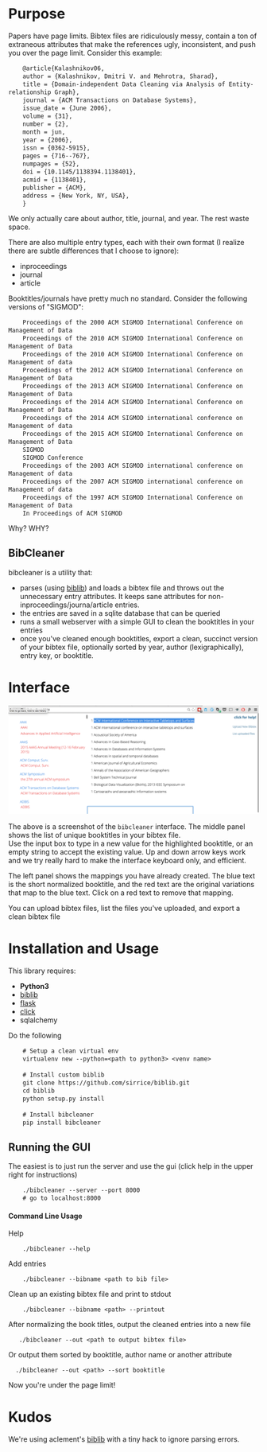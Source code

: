# Purpose

Papers have page limits.
Bibtex files are ridiculously messy, contain a ton of extraneous attributes that make the references ugly, inconsistent, and push you over the page limit.    Consider this example:

        @article{Kalashnikov06,
        author = {Kalashnikov, Dmitri V. and Mehrotra, Sharad},
        title = {Domain-independent Data Cleaning via Analysis of Entity-relationship Graph},
        journal = {ACM Transactions on Database Systems},
        issue_date = {June 2006},
        volume = {31},
        number = {2},
        month = jun,
        year = {2006},
        issn = {0362-5915},
        pages = {716--767},
        numpages = {52},
        doi = {10.1145/1138394.1138401},
        acmid = {1138401},
        publisher = {ACM},
        address = {New York, NY, USA},
        }

We only actually care about author, title, journal, and year.  The rest waste space.

There are also multiple entry types, each with their own format (I realize there are subtle differences that I choose to ignore):

* inproceedings
* journal
* article

Booktitles/journals have pretty much no standard.  Consider the following versions of "SIGMOD":

        Proceedings of the 2000 ACM SIGMOD International Conference on Management of Data
        Proceedings of the 2010 ACM SIGMOD International Conference on Management of Data
        Proceedings of the 2010 ACM SIGMOD International Conference on Management of data
        Proceedings of the 2012 ACM SIGMOD International Conference on Management of Data
        Proceedings of the 2013 ACM SIGMOD International Conference on Management of Data
        Proceedings of the 2014 ACM SIGMOD International Conference on Management of Data
        Proceedings of the 2014 ACM SIGMOD international conference on Management of data
        Proceedings of the 2015 ACM SIGMOD International Conference on Management of Data
        SIGMOD
        SIGMOD Conference
        Proceedings of the 2003 ACM SIGMOD international conference on Management of data
        Proceedings of the 2007 ACM SIGMOD international conference on Management of data
        Proceedings of the 1997 ACM SIGMOD International Conference on Management of Data
        In Proceedings of ACM SIGMOD

Why? WHY? 

## BibCleaner

bibcleaner is a utility  that:

* parses (using [biblib](https://github.com/aclements/biblib)) and loads a bibtex file and throws out
  the unnecessary entry attributes.  It keeps sane attributes for non-inproceedings/journa/article
  entries.
* the entries are saved in a sqlite database that can be queried
* runs a small webserver with a simple GUI to clean the booktitles in your entries
* once you've cleaned enough booktitles, export a clean, succinct version of your bibtex file,
  optionally sorted by year, author (lexigraphically), entry key, or booktitle.


# Interface

![Screenshot](https://raw.githubusercontent.com/sirrice/bibcleaner/master/screenshot.png)

The above is a screenshot of the `bibcleaner` interface.  The middle panel shows the list of unique booktitles in your bibtex file.  
Use the input box to type in a new value for the highlighted booktitle, or an empty string to accept the existing value.
Up and down arrow keys work and we try really hard to make the interface keyboard only, and efficient.

The left panel shows the mappings you have already created.  The blue text is the short normalized booktitle, and the red text are the original variations that map to the blue text.
Click on a red text to remove that mapping.

You can upload bibtex files, list the files you've uploaded, and export a clean bibtex file

# Installation and Usage

This library requires:

* **Python3**
* [biblib](https://github.com/sirrice/biblib)
* [flask](http://flask.pocoo.org/)
* [click](click.pocoo.org)
* sqlalchemy

Do the following

        # Setup a clean virtual env
        virtualenv new --python=<path to python3> <venv name>

        # Install custom biblib
        git clone https://github.com/sirrice/biblib.git
        cd biblib
        python setup.py install

        # Install bibcleaner
        pip install bibcleaner

## Running the GUI

The easiest is to just run the server and use the gui (click help in the upper right for instructions)

        ./bibcleaner --server --port 8000
        # go to localhost:8000


#### Command Line Usage

Help

        ./bibcleaner --help


Add entries

        ./bibcleaner --bibname <path to bib file>

Clean up an existing bibtex file and print to stdout

        ./bibcleaner --bibname <path> --printout

After normalizing the book titles, output the cleaned entries into a new file

       ./bibcleaner --out <path to output bibtex file> 

Or output them sorted by booktitle, author name or another attribute

      ./bibcleaner --out <path> --sort booktitle

Now you're under the page limit!


# Kudos

We're using aclement's [biblib](https://github.com/aclements/biblib) with a tiny hack to ignore parsing errors.
